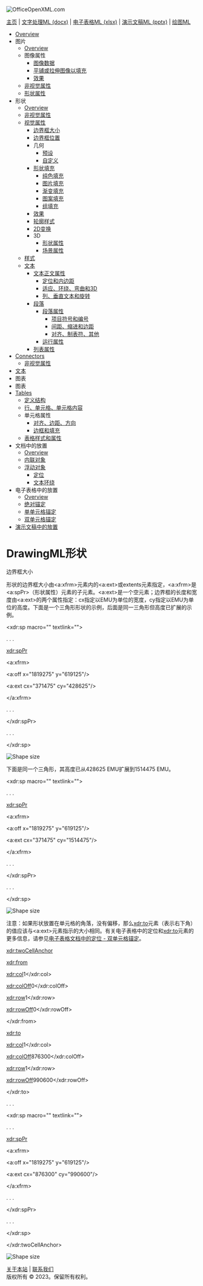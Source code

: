 ![OfficeOpenXML.com](drwImages/drawingMLbanner.png)

[主页](index.md) | [文字处理ML (docx)](anatomyofOOXML.md) | [电子表格ML (xlsx)](anatomyofOOXML-xlsx.md) | [演示文稿ML (pptx)](anatomyofOOXML-pptx.md) | [绘图ML](drwOverview.md)

- [Overview](drwOverview.md)
- 图片
  - [Overview](drwPic.md)
  - 图像属性
    - [图像数据](drwPic-ImageData.md)
    - [平铺或拉伸图像以填充](drwPic-tile.md)
    - [效果](drwPic-effects.md)
  - [非视觉属性](drwPic-nvPicPr.md)
  - [形状属性](drwSp-SpPr.md)
- 形状
  - [Overview](drwShape.md)
  - [非视觉属性](drwSp-nvSpPr.md)
  - [视觉属性](drwSp-SpPr.md)
    - [边界框大小](drwSp-size.md)
    - [边界框位置](drwSp-location.md)
    - 几何
      - [预设](drwSp-prstGeom.md)
      - [自定义](drwSp-custGeom.md)
    - [形状填充](drwSp-shapeFill.md)
      - [纯色填充](drwSp-SolidFill.md)
      - [图片填充](drwSp-PictFill.md)
      - [渐变填充](drwSp-GradFill.md)
      - [图案填充](drwSp-PattFill.md)
      - [组填充](drwSp-grpFill.md)
    - [效果](drwSp-effects.md)
    - [轮廓样式](drwSp-outline.md)
    - [2D变换](drwSp-rotate.md)
    - 3D
      - [形状属性](drwSp-3dProps.md)
      - [场景属性](drwSp-3dScene.md)
  - [样式](drwSp-styles.md)
  - [文本](drwSp-text.md)
    - [文本正文属性](drwSp-text-bodyPr.md)
      - [定位和内边距](drwSp-text-bodyPr-inset.md)
      - [适应、环绕、弯曲和3D](drwSp-text-bodyPr-fit.md)
      - [列、垂直文本和旋转](drwSp-text-bodyPr-columns.md)
    - [段落](drwSp-text-paragraph.md)
      - [段落属性](drwSp-text-paraProps.md)
        - [项目符号和编号](drwSp-text-paraProps-numbering.md)
        - [间距、缩进和边距](drwSp-text-paraProps-margins.md)
        - [对齐、制表符、其他](drwSp-text-paraProps-align.md)
      - [运行属性](drwSp-text-runProps.md)
    - [列表属性](drwSp-text-lstPr.md)
- [Connectors](drwCxnSp.md)
  - [非视觉属性](drwSp-nvCxnSpPr.md)
- [文本](drwSp-textbox.md)
- 图表
- 图表
- [Tables](drwTable.md)
  - [定义结构](drwTableGrid.md)
  - [行、单元格、单元格内容](drwTableRowAndCell.md)
  - 单元格属性
    - [对齐、边距、方向](drwTableCellProperties-alignment.md)
    - [边框和填充](drwTableCellProperties-bordersFills.md)
  - [表格样式和属性](drwTableStyles.md)
- 文档中的放置
  - [Overview](drwPicInWord.md)
  - [内联对象](drwPicInline.md)
  - [浮动对象](drwPicFloating.md)
    - [定位](drwPicFloating-position.md)
    - [文本环绕](drwPicFloating-textWrap.md)
- 电子表格中的放置
  - [Overview](drwPicInSpread.md)
  - [绝对锚定](drwPicInSpread-absolute.md)
  - [单单元格锚定](drwPicInSpread-oneCell.md)
  - [双单元格锚定](drwPicInSpread-twoCell.md)
- [演示文稿中的放置](drwPicInPresentation.md)

# DrawingML形状

边界框大小

形状的边界框大小由<a:xfrm>元素内的<a:ext>或extents元素指定，<a:xfrm>是<a:spPr>（形状属性）元素的子元素。<a:ext>是一个空元素；边界框的长度和宽度由<a:ext>的两个属性指定：cx指定以EMU为单位的宽度，cy指定以EMU为单位的高度。下面是一个三角形形状的示例，后面是同一三角形但高度已扩展的示例。

<xdr:sp macro="" textlink="">

. . .

<xdr:spPr>

<a:xfrm>

<a:off x="1819275" y="619125"/>

<a:ext cx="371475" cy="428625"/>

</a:xfrm>

. . .

</xdr:spPr>

. . .

</xdr:sp>

![Shape size](drwImages\drwSp-size1.gif)

下面是同一个三角形，其高度已从428625 EMU扩展到1514475 EMU。

<xdr:sp macro="" textlink="">

. . .

<xdr:spPr>

<a:xfrm>

<a:off x="1819275" y="619125"/>

<a:ext cx="371475" cy="1514475"/>

</a:xfrm>

. . .

</xdr:spPr>

. . .

</xdr:sp>

![Shape size](drwImages\drwSp-size2.gif)

注意：如果形状放置在单元格的角落，没有偏移，那么<xdr:to>元素（表示右下角）的值应该与<a:ext>元素指示的大小相同。有关电子表格中的定位和<xdr:to>元素的更多信息，请参见[电子表格文档中的定位 - 双单元格锚定](drwPicInSpread-twoCell.md)。

<xdr:twoCellAnchor>

<xdr:from>

<xdr:col>1</xdr:col>

<xdr:colOff>0</xdr:colOff>

<xdr:row>1</xdr:row>

<xdr:rowOff>0</xdr:rowOff>

</xdr:from>

<xdr:to>

<xdr:col>1</xdr:col>

<xdr:colOff>876300</xdr:colOff>

<xdr:row>1</xdr:row>

<xdr:rowOff>990600</xdr:rowOff>

</xdr:to>

. . .

<xdr:sp macro="" textlink="">

. . .

<xdr:spPr>

<a:xfrm>

<a:off x="1819275" y="619125"/>

<a:ext cx="876300" cy="990600"/>

</a:xfrm>

. . .

</xdr:spPr>

. . .

</xdr:sp>

</xdr:twoCellAnchor>

![Shape size](drwImages\drwSp-size3.gif)

[关于本站](aboutThisSite.md) | [联系我们](contactUs.md)  
版权所有 © 2023。保留所有权利。
